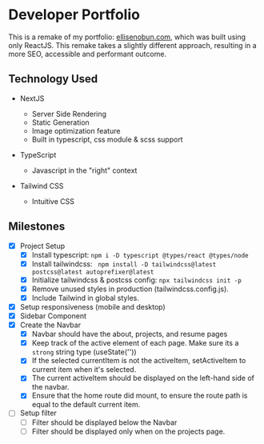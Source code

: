 # Developer Portfolio
This is a remake of my portfolio: [ellisenobun.com](https://www.ellisenobun.com), 
which was built using only ReactJS. This remake takes a 
slightly different approach, resulting in a more SEO, 
accessible and performant outcome.

## Technology Used
- NextJS
  - Server Side Rendering
  - Static Generation
  - Image optimization feature
  - Built in typescript, css module & scss support
    

- TypeScript
  - Javascript in the "right" context
    

- Tailwind CSS
  - Intuitive CSS

## Milestones 
- [x] Project Setup
    - [x] Install typescript: `npm i -D typescript @types/react @types/node`
    - [x] Install tailwindcss: ` npm install -D tailwindcss@latest postcss@latest autoprefixer@latest`
    - [x] Initialize tailwindcss & postcss config: `npx tailwindcss init -p`
    - [x] Remove unused styles in production (tailwindcss.config.js).
    - [x] Include Tailwind in global styles.
- [x] Setup responsiveness (mobile and desktop)
- [x] Sidebar Component
- [x] Create the Navbar
    -[x] Navbar should have the about, projects, and resume pages 
    -[x] Keep track of the active element of each page. Make sure its a `strong` string type (useState<string>(''))
    -[x] If the selected currentItem is not the activeItem, setActiveItem to current item when it's selected.
    -[x] The current activeItem should be displayed on the left-hand side of the navbar.
    -[x] Ensure that the home route did mount, to ensure the route path is equal to the default current item.
- [ ] Setup filter
    - [ ] Filter should be displayed below the Navbar
    - [ ] Filter should be displayed only when on the projects page.
